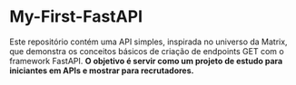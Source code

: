 # My-First-FastAPI
Este repositório contém uma API simples, inspirada no universo da Matrix, que demonstra os conceitos básicos de criação de endpoints GET com o framework FastAPI. 
**O objetivo é servir como um projeto de estudo para iniciantes em APIs e mostrar para recrutadores.**
